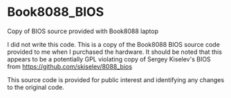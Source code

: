 # Book8088_BIOS
Copy of BIOS source provided with Book8088 laptop

I did not write this code. This is a copy of the Book8088 BIOS source code provided to me when I purchased the hardware. It should be noted that this appears to be a potentially GPL violating copy of Sergey Kiselev's BIOS from https://github.com/skiselev/8088_bios

This source code is provided for public interest and identifying any changes to the original code.
